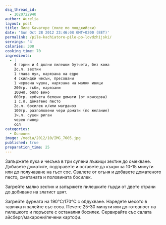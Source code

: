 ```yaml
---
dsq_thread_id:
  - 1020722940
author: Aurelia
layout: post
title: Пиле Качаторе (пиле по ловджийски)
date: 'Sun Oct 28 2012 23:46:08 GMT+0200 (EET)'
permalink: /pile-kachiatore-pile-po-lovdzhijski/
servings: '4'
calories: 300
cooking_time: 70
ingredients:
  - |
    4 горни и 4 долни пилешки бутчета, без кожа
    2с.л. зехтин
    1 глава лук, нарязана на едро
    4 скилидки чесън, пресовани
    1 червена чушка, нарязана на малки ивици
    200гр. гъби, нарязани 
    100мл. бяло вино
    600гр. кубчета белени домати (от консерва)
    1 с.л. доматено песто
    2с.л. босилек и/или магданоз
    100гр. разполовени чери домати (по желание)
    1ч.л. сушен риган
    черен пипер
    сол
categories:
  - Основни
image: /media/2012/10/IMG_7605.jpg
published: true
preparation_time: 25
---
```

Запържете лука и чесъна в три супени лъжици зехтин до омекване. Добавете доматите, подправете и оставете да къкри за 10-15 минути или до получаване на гъст сос. Свалете от огъня и добавете доматеното песто, сметаната и половината босилек.
  
Загрейте малко зехтин и запържете пилешките гърди от двете страни до добиване на златист цвят.
  
Загрейте фурната на 190°С/170°С с обдухване. Наредете месото в тавичка и залейте със соса. Печете 25-30 минути или до готовност на пилешкото и поръсете с останалия босилек. Сервирайте със салата айсберг/макарони/печени картофи.
